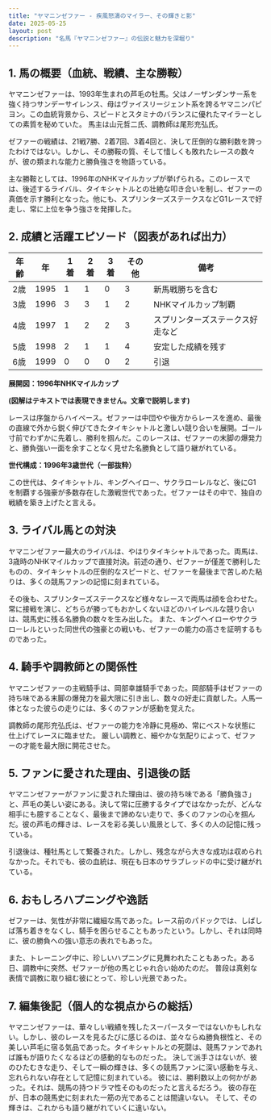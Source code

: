 ```yaml
---
title: "ヤマニンゼファー - 疾風怒濤のマイラー、その輝きと影"
date: 2025-05-25
layout: post
description: "名馬『ヤマニンゼファー』の伝説と魅力を深堀り"
---
```


## 1. 馬の概要（血統、戦績、主な勝鞍）

ヤマニンゼファーは、1993年生まれの芦毛の牡馬。父はノーザンダンサー系を強く持つサンデーサイレンス、母はヴァイスリージェント系を誇るヤマニンパピヨン。この血統背景から、スピードとスタミナのバランスに優れたマイラーとしての素質を秘めていた。  馬主は山元哲二氏、調教師は尾形充弘氏。

ゼファーの戦績は、21戦7勝、2着7回、3着4回と、決して圧倒的な勝利数を誇ったわけではない。しかし、その勝鞍の質、そして惜しくも敗れたレースの数々が、彼の類まれな能力と勝負強さを物語っている。

主な勝鞍としては、1996年のNHKマイルカップが挙げられる。このレースでは、後述するライバル、タイキシャトルとの壮絶な叩き合いを制し、ゼファーの真価を示す勝利となった。他にも、スプリンターズステークスなどG1レースで好走し、常に上位を争う強さを発揮した。


## 2. 成績と活躍エピソード（図表があれば出力）


| 年齢 | 年 | 1着 | 2着 | 3着 | その他 | 備考 |
|---|---|---|---|---|---|---|
| 2歳 | 1995 | 1 | 1 | 0 | 3 | 新馬戦勝ちを含む |
| 3歳 | 1996 | 3 | 3 | 1 | 2 | NHKマイルカップ制覇 |
| 4歳 | 1997 | 1 | 2 | 2 | 3 | スプリンターズステークス好走など |
| 5歳 | 1998 | 2 | 1 | 1 | 4 | 安定した成績を残す |
| 6歳 | 1999 | 0 | 0 | 0 | 2 |  引退 |


**展開図：1996年NHKマイルカップ**

**(図解はテキストでは表現できません。文章で説明します)**

レースは序盤からハイペース。ゼファーは中団やや後方からレースを進め、最後の直線で外から鋭く伸びてきたタイキシャトルと激しい競り合いを展開。ゴール寸前でわずかに先着し、勝利を掴んだ。このレースは、ゼファーの末脚の爆発力と、勝負強い一面を余すことなく見せた名勝負として語り継がれている。


**世代構成：1996年3歳世代（一部抜粋）**

この世代は、タイキシャトル、キングヘイロー、サクラローレルなど、後にG1を制覇する強豪が多数存在した激戦世代であった。ゼファーはその中で、独自の戦績を築き上げたと言える。


## 3. ライバル馬との対決

ヤマニンゼファー最大のライバルは、やはりタイキシャトルであった。両馬は、3歳時のNHKマイルカップで直接対決。前述の通り、ゼファーが僅差で勝利したものの、タイキシャトルの圧倒的なスピードと、ゼファーを最後まで苦しめた粘りは、多くの競馬ファンの記憶に刻まれている。

その後も、スプリンターズステークスなど様々なレースで両馬は顔を合わせた。常に接戦を演じ、どちらが勝ってもおかしくないほどのハイレベルな競り合いは、競馬史に残る名勝負の数々を生み出した。  また、キングヘイローやサクラローレルといった同世代の強豪との戦いも、ゼファーの能力の高さを証明するものであった。


## 4. 騎手や調教師との関係性

ヤマニンゼファーの主戦騎手は、岡部幸雄騎手であった。岡部騎手はゼファーの持ち味である末脚の爆発力を最大限に引き出し、数々の好走に貢献した。人馬一体となった彼らの走りには、多くのファンが感動を覚えた。

調教師の尾形充弘氏は、ゼファーの能力を冷静に見極め、常にベストな状態に仕上げてレースに臨ませた。  厳しい調教と、細やかな気配りによって、ゼファーの才能を最大限に開花させた。


## 5. ファンに愛された理由、引退後の話

ヤマニンゼファーがファンに愛された理由は、彼の持ち味である「勝負強さ」と、芦毛の美しい姿にある。決して常に圧勝するタイプではなかったが、どんな相手にも臆することなく、最後まで諦めない走りで、多くのファンの心を掴んだ。彼の芦毛の輝きは、レースを彩る美しい風景として、多くの人の記憶に残っている。

引退後は、種牡馬として繋養された。しかし、残念ながら大きな成功は収められなかった。それでも、彼の血統は、現在も日本のサラブレッドの中に受け継がれている。


## 6. おもしろハプニングや逸話

ゼファーは、気性が非常に繊細な馬であった。レース前のパドックでは、しばしば落ち着きをなくし、騎手を困らせることもあったという。しかし、それは同時に、彼の勝負への強い意志の表れでもあった。

また、トレーニング中に、珍しいハプニングに見舞われたこともあった。ある日、調教中に突然、ゼファーが他の馬とじゃれ合い始めたのだ。  普段は真剣な表情で調教に取り組む彼にとって、珍しい光景であった。


## 7. 編集後記（個人的な視点からの総括）

ヤマニンゼファーは、華々しい戦績を残したスーパースターではないかもしれない。しかし、彼のレースを見るたびに感じるのは、並々ならぬ勝負根性と、その美しい芦毛に宿る気品であった。タイキシャトルとの死闘は、競馬ファンであれば誰もが語りたくなるほどの感動的なものだった。  決して派手さはないが、彼のひたむきな走り、そして一瞬の輝きは、多くの競馬ファンに深い感動を与え、忘れられない存在として記憶に刻まれている。  彼には、勝利数以上の何かがあった。それは、競馬の持つドラマ性そのものだったと言えるだろう。  彼の存在が、日本の競馬史に刻まれた一筋の光であることは間違いない。  そして、その輝きは、これからも語り継がれていくに違いない。
